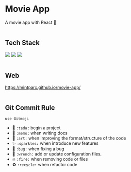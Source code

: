 # Movie App
A movie app with React 🌊
<br/><br/>

## Tech Stack
<img src="https://img.shields.io/badge/HTML5-B2B1B9?style=flat-square&logo=HTML5&logoColor=white"/></a>
<img src="https://img.shields.io/badge/CSS3-E98580?style=flat-square&logo=CSS3&logoColor=white"/></a> 
<img src="https://img.shields.io/badge/React-7DEDFF?style=flat-square&logo=React&logoColor=white"/></a>
<br/><br/>

## Web
https://mintparc.github.io/movie-app/
<br/><br/>

## Git Commit Rule
`use Gitmoji`

 * 🎉 `:tada:` begin a project
 * 📝 `:memo:` when writing docs
 * 🎨 `:art:` when improving the format/structure of the code
 * ✨ `:sparkles:` when introduce new features
 * 🐛 `:bug:` when fixing a bug 
 * 🔧 `:wrench:` add or update configuration files.
 * 🔥 `:fire:` when removing code or files
 * ♻️ `:recycle:` when refactor code
 
 